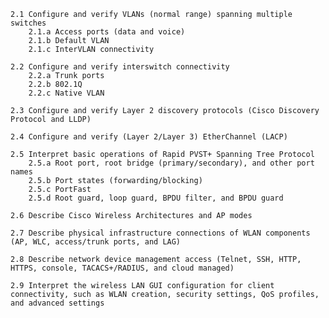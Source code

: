 
    2.1 Configure and verify VLANs (normal range) spanning multiple switches
        2.1.a Access ports (data and voice)
        2.1.b Default VLAN
        2.1.c InterVLAN connectivity

    2.2 Configure and verify interswitch connectivity
        2.2.a Trunk ports
        2.2.b 802.1Q
        2.2.c Native VLAN

    2.3 Configure and verify Layer 2 discovery protocols (Cisco Discovery Protocol and LLDP)

    2.4 Configure and verify (Layer 2/Layer 3) EtherChannel (LACP)

    2.5 Interpret basic operations of Rapid PVST+ Spanning Tree Protocol
        2.5.a Root port, root bridge (primary/secondary), and other port names
        2.5.b Port states (forwarding/blocking)
        2.5.c PortFast
        2.5.d Root guard, loop guard, BPDU filter, and BPDU guard

    2.6 Describe Cisco Wireless Architectures and AP modes

    2.7 Describe physical infrastructure connections of WLAN components (AP, WLC, access/trunk ports, and LAG)

    2.8 Describe network device management access (Telnet, SSH, HTTP, HTTPS, console, TACACS+/RADIUS, and cloud managed)

    2.9 Interpret the wireless LAN GUI configuration for client connectivity, such as WLAN creation, security settings, QoS profiles, and advanced settings

